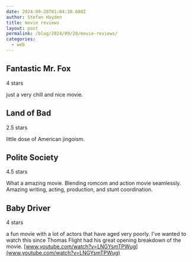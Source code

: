 ```yaml
---
date: 2024-09-28T01:04:38.680Z
author: Stefan Hayden
title: movie reviews
layout: post
permalink: /blog/2024/09/28/movie-reviews/
categories:
  - web
---
```


## Fantastic Mr. Fox

4 stars


just a very chill and nice movie.


## Land of Bad

2.5 stars


little dose of American jingoism.


## Polite Society

4.5 stars


What a amazing movie. Blending romcom and action movie seamlessly. Amazing writing, acting, production, and stunt coordination.


## Baby Driver

4 stars

a fun movie with a lot of actors that have aged very poorly. I've wanted to watch this since Thomas Flight had his great opening breakdown of the movie. [www.youtube.com/watch?v=LNGYsmTPWug](www.youtube.com/watch?v=LNGYsmTPWug)
